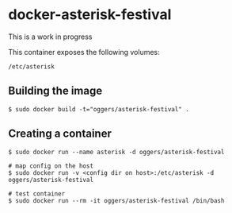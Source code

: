 docker-asterisk-festival
========================

This is a work in progress

This container exposes the following volumes:
```
/etc/asterisk
```

## Building the image
```
$ sudo docker build -t="oggers/asterisk-festival" .
```

## Creating a container
```
$ sudo docker run --name asterisk -d oggers/asterisk-festival

# map config on the host
$ sudo docker run -v <config dir on host>:/etc/asterisk -d oggers/asterisk-festival

# test container
$ sudo docker run --rm -it oggers/asterisk-festival /bin/bash
```

